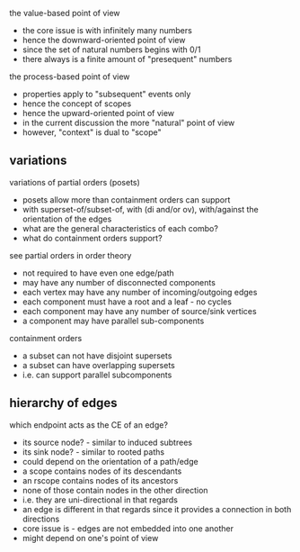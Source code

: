 
the value-based point of view
- the core issue is with infinitely many numbers
- hence the downward-oriented point of view
- since the set of natural numbers begins with 0/1
- there always is a finite amount of "presequent" numbers

the process-based point of view
- properties apply to "subsequent" events only
- hence the concept of scopes
- hence the upward-oriented point of view
- in the current discussion the more "natural" point of view
- however, "context" is dual to "scope"

## variations

variations of partial orders (posets)
- posets allow more than containment orders can support
- with superset-of/subset-of, with (di and/or ov),
  with/against the orientation of the edges
- what are the general characteristics of each combo?
- what do containment orders support?

see partial orders in order theory
- not required to have even one edge/path
- may have any number of disconnected components
- each vertex may have any number of incoming/outgoing edges
- each component must have a root and a leaf - no cycles
- each component may have any number of source/sink vertices
- a component may have parallel sub-components

containment orders
- a subset can not have disjoint supersets
- a subset can have overlapping supersets
- i.e. can support parallel subcomponents

## hierarchy of edges

which endpoint acts as the CE of an edge?
- its source node? - similar to induced subtrees
- its sink node? - similar to rooted paths
- could depend on the orientation of a path/edge
- a scope contains nodes of its descendants
- an rscope contains nodes of its ancestors
- none of those contain nodes in the other direction
- i.e. they are uni-directional in that regards
- an edge is different in that regards since it
  provides a connection in both directions
- core issue is - edges are not embedded into one another
- might depend on one's point of view
